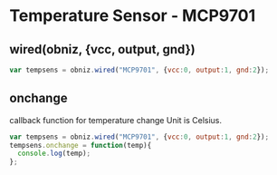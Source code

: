 # Temperature Sensor - MCP9701


## wired(obniz, {vcc, output, gnd})

```javascript
var tempsens = obniz.wired("MCP9701", {vcc:0, output:1, gnd:2});
```

## onchange
callback function for temperature change
Unit is Celsius.

```javascript
var tempsens = obniz.wired("MCP9701", {vcc:0, output:1, gnd:2});
tempsens.onchange = function(temp){
  console.log(temp);
};
```